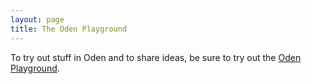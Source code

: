 ```yaml
---
layout: page
title: The Oden Playground
---
```


To try out stuff in Oden and to share ideas, be sure to try out the [Oden
Playground](https://oden-playground.herokuapp.com/).

